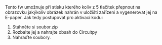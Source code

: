 Tento fw umožnuje při stisku kterého koliv z 5 tlačítek přepnout na obrazovku
jakýkoliv obrázek nahrán v uložišti zařízení a vygenerovat jej na E-paper. 
Jak tedy postupovat pro aktivaci kodu:
1. Stáhněte si soubor.zip
2. Rozbalte jej a nahrajte obsah do Circuitpy
3. Nahraďte soubory.
